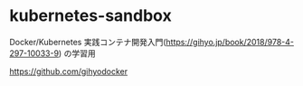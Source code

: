 # kubernetes-sandbox
Docker/Kubernetes 実践コンテナ開発入門(https://gihyo.jp/book/2018/978-4-297-10033-9) の学習用

https://github.com/gihyodocker
